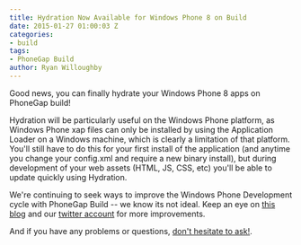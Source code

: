 ```yaml
---
title: Hydration Now Available for Windows Phone 8 on Build
date: 2015-01-27 01:00:03 Z
categories:
- build
tags:
- PhoneGap Build
author: Ryan Willoughby
---
```


Good news, you can finally hydrate your Windows Phone 8 apps on PhoneGap build!

Hydration will be particularly useful on the Windows Phone platform, as Windows Phone xap files can only be installed by using the Application Loader on a Windows machine, which is clearly a limitation of that platform. You'll still have to do this for your first install of the application (and anytime you change your config.xml and require a new binary install), but during development of your web assets (HTML, JS, CSS, etc) you'll be able to update quickly using Hydration.

We're continuing to seek ways to improve the Windows Phone Development cycle with PhoneGap Build -- we know its not ideal. Keep an eye on [this blog](http://phonegap.com/blog/phonegap-build) and our [twitter account](http://twitter.com/phonegapbuild) for more improvements.

And if you have any problems or questions, [don't hesitate to ask!](http://community.phonegap.com).